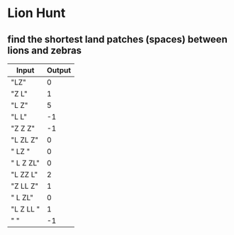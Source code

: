 # Lion Hunt
## find the shortest land patches (spaces) between lions and zebras

| Input       | Output |
| ----------- | ------ |
| "LZ"        |   0   |
| "Z L"       |   1   |
| "L     Z"   |   5   |
| "L     L"   |   -1  |
| "Z   Z   Z" |   -1  |
| "L  ZL Z"   |   0   |
| "  LZ "     |   0   |
| "   L Z ZL" |   0   |
| "L   ZZ  L" |   2   |
| "Z   LL Z"  |   1   |
| "  L  ZL"   |   0   |
| "L  Z LL  " |   1   |
| "  "        |   -1  |

